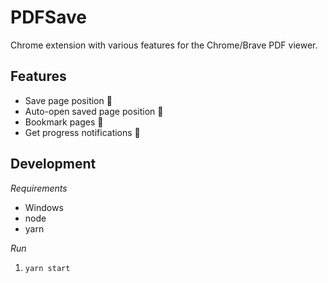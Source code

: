 # PDFSave

Chrome extension with various features for the Chrome/Brave PDF viewer.

## Features
* Save page position 💾
* Auto-open saved page position 📖
* Bookmark pages 🔖
* Get progress notifications 📱

## Development
*Requirements*
* Windows
* node
* yarn

*Run*

1. `yarn start`
